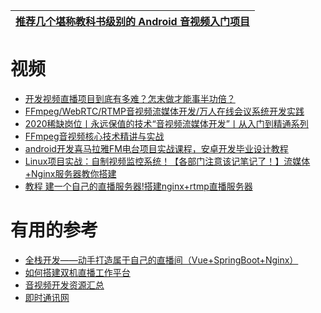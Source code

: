 
[推荐几个堪称教科书级别的 Android 音视频入门项目](https://zhuanlan.zhihu.com/p/138575315)|
---|




# 视频
* [开发视频直播项目到底有多难？怎末做才能事半功倍？](https://www.youtube.com/watch?v=gudww0h8kbw)
* [FFmpeg/WebRTC/RTMP音视频流媒体开发/万人在线会议系统开发实践](https://www.bilibili.com/video/BV1wZ4y1u7gq?from=search&seid=9409290589494288789)
* [2020稀缺岗位丨永远保值的技术“音视频流媒体开发”丨从入门到精通系列](https://www.bilibili.com/video/BV1ik4y1q71v/?spm_id_from=333.788.videocard.1)
* [FFmpeg音视频核心技术精讲与实战](https://www.bilibili.com/video/BV1pC4y1W7f3/?spm_id_from=333.788.videocard.0)
* [android开发喜马拉雅FM电台项目实战课程，安卓开发毕业设计教程](https://www.bilibili.com/video/BV1SE411R714/?spm_id_from=333.788.videocard.9)
* [Linux项目实战：自制视频监控系统！【各部门注意该记笔记了！】流媒体+Nginx服务器教你搭建](https://www.bilibili.com/video/BV13Z4y147CY?from=search&seid=9239260046464783180)
* [教程 建一个自己的直播服务器!搭建nginx+rtmp直播服务器](https://www.bilibili.com/video/BV1SJ411k7v2/?spm_id_from=333.788.videocard.10)

# 有用的参考
* [全栈开发——动手打造属于自己的直播间（Vue+SpringBoot+Nginx）](https://my.oschina.net/u/3325049/blog/997720)
* [如何搭建双机直播工作平台](https://www.bilibili.com/video/BV1Mb41157DN/?spm_id_from=333.788.videocard.11)
* [音视频开发资源汇总](https://www.jianshu.com/p/efa9d065eb2b)
* [即时通讯网](http://www.52im.net/)
